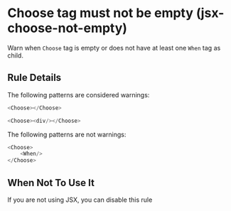 # Choose tag must not be empty (jsx-choose-not-empty)

Warn when `Choose` tag is empty or does not have at least one `When` tag as child.


## Rule Details

The following patterns are considered warnings:

```js
<Choose></Choose>

<Choose><div/></Choose>
```

The following patterns are not warnings:

```js
<Choose>
    <When/>
</Choose>
```

## When Not To Use It

If you are not using JSX, you can disable this rule
